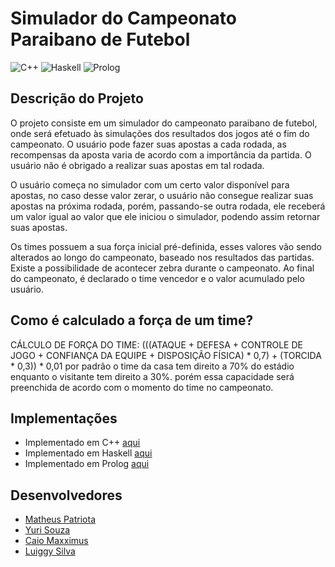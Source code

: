 # Simulador do Campeonato Paraibano de Futebol

![C++](https://img.shields.io/badge/C%2B%2B-Done-success.svg) 
![Haskell](https://img.shields.io/badge/Prolog-Done-success.svg) 
![Prolog](https://img.shields.io/badge/Haskell-Done-success.svg) 


## Descrição do Projeto
O projeto consiste em um simulador do campeonato paraibano  de futebol, onde será efetuado às simulações dos resultados dos jogos até o fim do campeonato.
O usuário pode fazer suas apostas a cada rodada, as recompensas da aposta varia de acordo com a importância da partida. O usuário não é obrigado a realizar suas apostas em tal rodada.

O usuário começa no simulador com um certo valor disponível para apostas, no caso desse valor zerar, o usuário não consegue realizar suas apostas na próxima rodada, porém, passando-se outra rodada, ele receberá um valor igual ao valor que ele iniciou o  simulador, podendo assim retornar suas apostas.

Os times possuem a sua força inicial pré-definida, esses valores vão sendo alterados ao longo do campeonato, baseado nos resultados das partidas. Existe a possibilidade de acontecer zebra durante o campeonato.
Ao final do campeonato, é declarado o time vencedor e o valor acumulado pelo usuário.

## Como é calculado a força de um time?

CÁLCULO DE FORÇA DO TIME:
(((ATAQUE + DEFESA + CONTROLE DE JOGO + CONFIANÇA DA EQUIPE + DISPOSIÇÃO FÍSICA) * 0,7) + (TORCIDA * 0,3)) * 0,01
por padrão o time da casa tem direito a 70% do estádio enquanto o visitante tem direito a 30%. porém essa capacidade será preenchida de acordo com o momento do time no campeonato.

## Implementações 

- Implementado em C++ [aqui](https://github.com/MatheusPatriota/PROJETO-PLP/tree/master/PROJETO_EM_C%2B%2B)
- Implementado em Haskell [aqui](https://github.com/MatheusPatriota/PROJETO-PLP/tree/master/PROJETO_EM_HASKELL)
- Implementado em Prolog [aqui](https://github.com/MatheusPatriota/PROJETO-PLP/tree/master/PROJETO_EM_PROLOG)


## Desenvolvedores

- [Matheus Patriota](https://github.com/MatheusPatriota)
- [Yuri Souza](https://github.com/yuri-s-s)
- [Caio Maxximus](https://github.com/CaioMaxximus)
- [Luiggy Silva](https://github.com/LuiggySilva)

